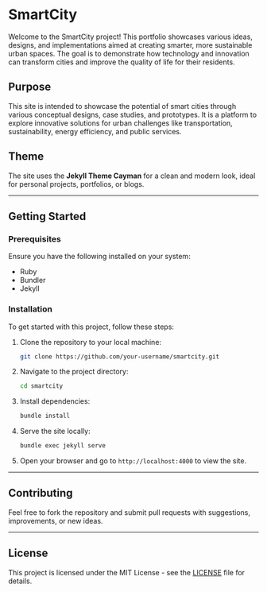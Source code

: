# SmartCity

Welcome to the SmartCity project! This portfolio showcases various ideas, designs, and implementations aimed at creating smarter, more sustainable urban spaces. The goal is to demonstrate how technology and innovation can transform cities and improve the quality of life for their residents.

## Purpose

This site is intended to showcase the potential of smart cities through various conceptual designs, case studies, and prototypes. It is a platform to explore innovative solutions for urban challenges like transportation, sustainability, energy efficiency, and public services.

## Theme

The site uses the **Jekyll Theme Cayman** for a clean and modern look, ideal for personal projects, portfolios, or blogs.

---

## Getting Started

### Prerequisites

Ensure you have the following installed on your system:
- Ruby
- Bundler
- Jekyll

### Installation

To get started with this project, follow these steps:

1. Clone the repository to your local machine:
    ```bash
    git clone https://github.com/your-username/smartcity.git
    ```

2. Navigate to the project directory:
    ```bash
    cd smartcity
    ```

3. Install dependencies:
    ```bash
    bundle install
    ```

4. Serve the site locally:
    ```bash
    bundle exec jekyll serve
    ```

5. Open your browser and go to `http://localhost:4000` to view the site.

---

## Contributing

Feel free to fork the repository and submit pull requests with suggestions, improvements, or new ideas.

---

## License

This project is licensed under the MIT License - see the [LICENSE](LICENSE) file for details.

